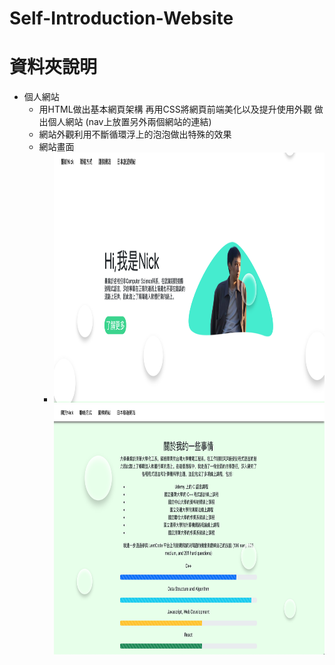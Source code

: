 # Self-Introduction-Website
# 資料夾說明
* 個人網站
  * 用HTML做出基本網頁架構 再用CSS將網頁前端美化以及提升使用外觀 做出個人網站 (nav上放置另外兩個網站的連結)
  * 網站外觀利用不斷循環浮上的泡泡做出特殊的效果
  * 網站畫面
    * <img height="400" width="800" src="https://github.com/nickchen111/Self-Introduction-Website/blob/main/img/%E5%80%8B%E4%BA%BA%E7%B6%B2%E7%AB%991.png">
      <img height="400" width="800" src="https://github.com/nickchen111/Self-Introduction-Website/blob/main/img/%E5%80%8B%E4%BA%BA%E7%B6%B2%E7%AB%992.png">
